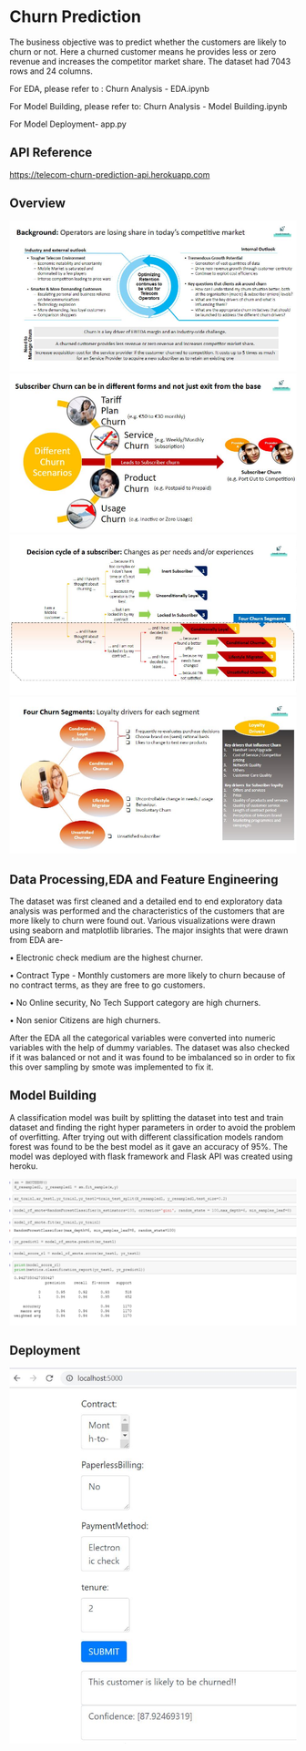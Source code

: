 
# Churn Prediction

The business objective was to predict whether the customers are likely to churn or not. Here a churned customer means he provides less or zero revenue and increases the competitor market share. The dataset had 7043 rows and 24 columns.

For EDA, please refer to : Churn Analysis - EDA.ipynb

For Model Building, please refer to: Churn Analysis - Model Building.ipynb

For Model Deployment- app.py
## API Reference

https://telecom-churn-prediction-api.herokuapp.com
## Overview

![App Screenshot](https://github.com/Naveen-Gowda-2525/Churn-Prediction/blob/main/Images/Telco1.JPG?raw=true)
![App Screenshot](https://github.com/Naveen-Gowda-2525/Churn-Prediction/blob/main/Images/Telco2.JPG?raw=true)
![App Screenshot](https://github.com/Naveen-Gowda-2525/Churn-Prediction/blob/main/Images/Telco3.JPG?raw=true)
![App Screenshot](https://github.com/Naveen-Gowda-2525/Churn-Prediction/blob/main/Images/Telco4.JPG?raw=true)

## Data Processing,EDA and Feature Engineering
The dataset was first cleaned and a detailed end to end exploratory data analysis was performed and the characteristics  of the customers that are more likely to churn were found out. Various visualizations were drawn using seaborn and matplotlib libraries. The major insights that were drawn from EDA are-
  
  •	Electronic check medium are the highest churner.
  
  •	Contract Type - Monthly customers are more likely to churn because of no contract terms, as they are free to go customers.
  
  •	No Online security, No Tech Support category are high churners.
  
  •	Non senior Citizens are high churners.

After the EDA all the categorical variables were converted into numeric variables with the help of dummy variables. 
The dataset was also checked if it was balanced or not and it was found to be imbalanced so in order to fix this over sampling by smote was implemented to fix it.

## Model Building

A classification model was built by splitting the dataset into test and train dataset and finding the right hyper parameters in order to avoid the problem of overfitting.
After trying out with different classification models random forest was found to be the best  model as it gave an accuracy of 95%.
The model was deployed with flask framework and Flask API was created using heroku.

![App Screenshot](https://github.com/Naveen-Gowda-2525/Churn-Prediction/blob/main/Images/Screenshot%202021-11-10%20at%2019-22-50%20Naveen-Gowda-2525%20Churn-Prediction%20The%20business%20objective%20was%20to%20predict%20whether%20the%20cust%5B...%5D.png?raw=true)

## Deployment

![App Screenshot](https://github.com/Naveen-Gowda-2525/Churn-Prediction/blob/main/Images/Telco6.JPG?raw=true)
